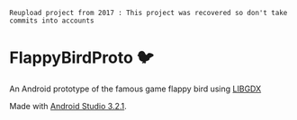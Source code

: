 ``Reupload project from 2017 : This project was recovered so don't take commits into accounts``

# FlappyBirdProto 🐦

An Android prototype of the famous game flappy bird using [LIBGDX](https://libgdx.com/) 

Made with [Android Studio 3.2.1](https://developer.android.com/studio/archive?hl=en).
